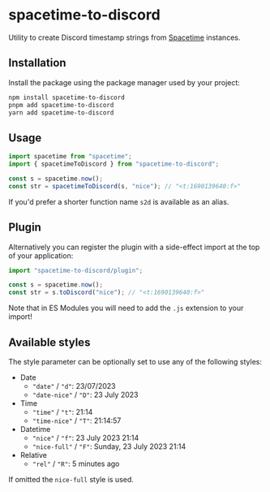 # spacetime-to-discord

Utility to create Discord timestamp strings from [Spacetime](https://github.com/spencermountain/spacetime/) instances.

## Installation

Install the package using the package manager used by your project:

```sh
npm install spacetime-to-discord
pnpm add spacetime-to-discord
yarn add spacetime-to-discord
```

## Usage

```ts
import spacetime from "spacetime";
import { spacetimeToDiscord } from "spacetime-to-discord";

const s = spacetime.now();
const str = spacetimeToDiscord(s, "nice"); // "<t:1690139640:f>"
```

If you'd prefer a shorter function name `s2d` is available as an alias.

## Plugin

Alternatively you can register the plugin with a side-effect import at the top of your application:

```ts
import "spacetime-to-discord/plugin";

const s = spacetime.now();
const str = s.toDiscord("nice"); // "<t:1690139640:f>"
```

Note that in ES Modules you will need to add the `.js` extension to your import!

## Available styles

The style parameter can be optionally set to use any of the following styles:

- Date
  - `"date"` / `"d"`: 23/07/2023
  - `"date-nice"` / `"D"`: 23 July 2023
- Time
  - `"time"` / `"t"`: 21:14
  - `"time-nice"` / `"T"`: 21:14:57
- Datetime
  - `"nice"` / `"f"`: 23 July 2023 21:14
  - `"nice-full"` / `"F"`: Sunday, 23 July 2023 21:14
- Relative
  - `"rel"` / `"R"`: 5 minutes ago

If omitted the `nice-full` style is used.

